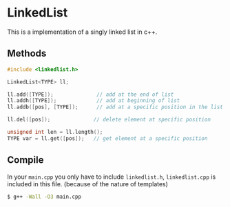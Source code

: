 LinkedList
==========
This is a implementation of a singly linked list in c++.

Methods
-------
```c++
#include <linkedlist.h>

LinkedList<TYPE> ll;

ll.add([TYPE]);              // add at the end of list
ll.addh([TYPE]);             // add at beginning of list
ll.addb([pos], [TYPE]);      // add at a specific position in the list

ll.del([pos]);              // delete element at specific position

unsigned int len = ll.length();
TYPE var = ll.get([pos]);   // get element at a specific position
```

Compile
-------
In your `main.cpp` you only have to include `linkedlist.h`, `linkedlist.cpp` is
included in this file. (because of the nature of templates)
```sh
$ g++ -Wall -O3 main.cpp
```
